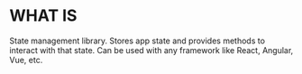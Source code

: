 # WHAT IS

State management library. Stores app state and provides methods to interact with that state. Can be used with any framework like React, Angular, Vue, etc.
